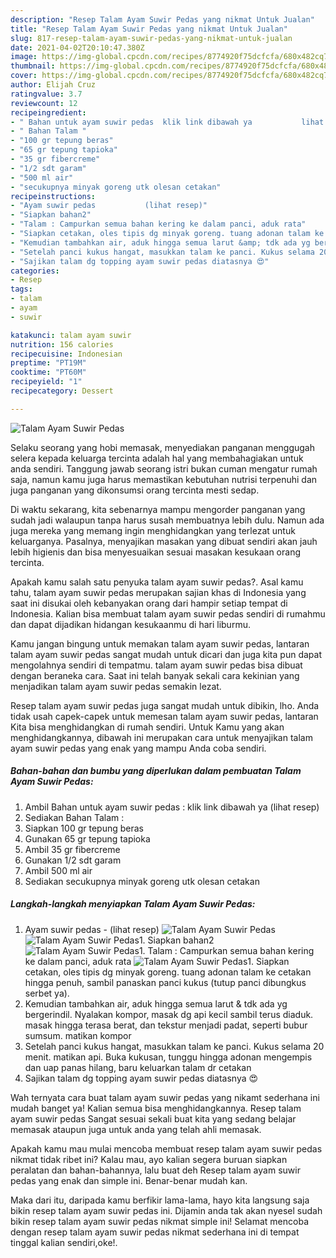 ```yaml
---
description: "Resep Talam Ayam Suwir Pedas yang nikmat Untuk Jualan"
title: "Resep Talam Ayam Suwir Pedas yang nikmat Untuk Jualan"
slug: 817-resep-talam-ayam-suwir-pedas-yang-nikmat-untuk-jualan
date: 2021-04-02T20:10:47.380Z
image: https://img-global.cpcdn.com/recipes/8774920f75dcfcfa/680x482cq70/talam-ayam-suwir-pedas-foto-resep-utama.jpg
thumbnail: https://img-global.cpcdn.com/recipes/8774920f75dcfcfa/680x482cq70/talam-ayam-suwir-pedas-foto-resep-utama.jpg
cover: https://img-global.cpcdn.com/recipes/8774920f75dcfcfa/680x482cq70/talam-ayam-suwir-pedas-foto-resep-utama.jpg
author: Elijah Cruz
ratingvalue: 3.7
reviewcount: 12
recipeingredient:
- " Bahan untuk ayam suwir pedas  klik link dibawah ya           lihat resep"
- " Bahan Talam "
- "100 gr tepung beras"
- "65 gr tepung tapioka"
- "35 gr fibercreme"
- "1/2 sdt garam"
- "500 ml air"
- "secukupnya minyak goreng utk olesan cetakan"
recipeinstructions:
- "Ayam suwir pedas           (lihat resep)"
- "Siapkan bahan2"
- "Talam : Campurkan semua bahan kering ke dalam panci, aduk rata"
- "Siapkan cetakan, oles tipis dg minyak goreng. tuang adonan talam ke cetakan hingga penuh, sambil panaskan panci kukus (tutup panci dibungkus serbet ya)."
- "Kemudian tambahkan air, aduk hingga semua larut &amp; tdk ada yg bergerindil. Nyalakan kompor, masak dg api kecil sambil terus diaduk. masak hingga terasa berat, dan tekstur menjadi padat, seperti bubur sumsum. matikan kompor"
- "Setelah panci kukus hangat, masukkan talam ke panci. Kukus selama 20 menit. matikan api. Buka kukusan, tunggu hingga adonan mengempis dan uap panas hilang, baru keluarkan talam dr cetakan"
- "Sajikan talam dg topping ayam suwir pedas diatasnya 😍"
categories:
- Resep
tags:
- talam
- ayam
- suwir

katakunci: talam ayam suwir 
nutrition: 156 calories
recipecuisine: Indonesian
preptime: "PT19M"
cooktime: "PT60M"
recipeyield: "1"
recipecategory: Dessert

---
```



![Talam Ayam Suwir Pedas](https://img-global.cpcdn.com/recipes/8774920f75dcfcfa/680x482cq70/talam-ayam-suwir-pedas-foto-resep-utama.jpg)

Selaku seorang yang hobi memasak, menyediakan panganan menggugah selera kepada keluarga tercinta adalah hal yang membahagiakan untuk anda sendiri. Tanggung jawab seorang istri bukan cuman mengatur rumah saja, namun kamu juga harus memastikan kebutuhan nutrisi terpenuhi dan juga panganan yang dikonsumsi orang tercinta mesti sedap.

Di waktu  sekarang, kita sebenarnya mampu mengorder panganan yang sudah jadi walaupun tanpa harus susah membuatnya lebih dulu. Namun ada juga mereka yang memang ingin menghidangkan yang terlezat untuk keluarganya. Pasalnya, menyajikan masakan yang dibuat sendiri akan jauh lebih higienis dan bisa menyesuaikan sesuai masakan kesukaan orang tercinta. 



Apakah kamu salah satu penyuka talam ayam suwir pedas?. Asal kamu tahu, talam ayam suwir pedas merupakan sajian khas di Indonesia yang saat ini disukai oleh kebanyakan orang dari hampir setiap tempat di Indonesia. Kalian bisa membuat talam ayam suwir pedas sendiri di rumahmu dan dapat dijadikan hidangan kesukaanmu di hari liburmu.

Kamu jangan bingung untuk memakan talam ayam suwir pedas, lantaran talam ayam suwir pedas sangat mudah untuk dicari dan juga kita pun dapat mengolahnya sendiri di tempatmu. talam ayam suwir pedas bisa dibuat dengan beraneka cara. Saat ini telah banyak sekali cara kekinian yang menjadikan talam ayam suwir pedas semakin lezat.

Resep talam ayam suwir pedas juga sangat mudah untuk dibikin, lho. Anda tidak usah capek-capek untuk memesan talam ayam suwir pedas, lantaran Kita bisa menghidangkan di rumah sendiri. Untuk Kamu yang akan menghidangkannya, dibawah ini merupakan cara untuk menyajikan talam ayam suwir pedas yang enak yang mampu Anda coba sendiri.

<!--inarticleads1-->

##### Bahan-bahan dan bumbu yang diperlukan dalam pembuatan Talam Ayam Suwir Pedas:

1. Ambil  Bahan untuk ayam suwir pedas : klik link dibawah ya           (lihat resep)
1. Sediakan  Bahan Talam :
1. Siapkan 100 gr tepung beras
1. Gunakan 65 gr tepung tapioka
1. Ambil 35 gr fibercreme
1. Gunakan 1/2 sdt garam
1. Ambil 500 ml air
1. Sediakan secukupnya minyak goreng utk olesan cetakan




<!--inarticleads2-->

##### Langkah-langkah menyiapkan Talam Ayam Suwir Pedas:

1. Ayam suwir pedas -           (lihat resep)
<img src="https://img-global.cpcdn.com/steps/298646bfc7bac2dc/160x128cq70/talam-ayam-suwir-pedas-langkah-memasak-1-foto.jpg" alt="Talam Ayam Suwir Pedas"><img src="https://img-global.cpcdn.com/steps/f935d0b00114f626/160x128cq70/talam-ayam-suwir-pedas-langkah-memasak-1-foto.jpg" alt="Talam Ayam Suwir Pedas">1. Siapkan bahan2
<img src="https://img-global.cpcdn.com/steps/935411580bd1835a/160x128cq70/talam-ayam-suwir-pedas-langkah-memasak-2-foto.jpg" alt="Talam Ayam Suwir Pedas">1. Talam : Campurkan semua bahan kering ke dalam panci, aduk rata
<img src="https://img-global.cpcdn.com/steps/1cb64acf389fc356/160x128cq70/talam-ayam-suwir-pedas-langkah-memasak-3-foto.jpg" alt="Talam Ayam Suwir Pedas">1. Siapkan cetakan, oles tipis dg minyak goreng. tuang adonan talam ke cetakan hingga penuh, sambil panaskan panci kukus (tutup panci dibungkus serbet ya).
1. Kemudian tambahkan air, aduk hingga semua larut &amp; tdk ada yg bergerindil. Nyalakan kompor, masak dg api kecil sambil terus diaduk. masak hingga terasa berat, dan tekstur menjadi padat, seperti bubur sumsum. matikan kompor
1. Setelah panci kukus hangat, masukkan talam ke panci. Kukus selama 20 menit. matikan api. Buka kukusan, tunggu hingga adonan mengempis dan uap panas hilang, baru keluarkan talam dr cetakan
1. Sajikan talam dg topping ayam suwir pedas diatasnya 😍




Wah ternyata cara buat talam ayam suwir pedas yang nikamt sederhana ini mudah banget ya! Kalian semua bisa menghidangkannya. Resep talam ayam suwir pedas Sangat sesuai sekali buat kita yang sedang belajar memasak ataupun juga untuk anda yang telah ahli memasak.

Apakah kamu mau mulai mencoba membuat resep talam ayam suwir pedas nikmat tidak ribet ini? Kalau mau, ayo kalian segera buruan siapkan peralatan dan bahan-bahannya, lalu buat deh Resep talam ayam suwir pedas yang enak dan simple ini. Benar-benar mudah kan. 

Maka dari itu, daripada kamu berfikir lama-lama, hayo kita langsung saja bikin resep talam ayam suwir pedas ini. Dijamin anda tak akan nyesel sudah bikin resep talam ayam suwir pedas nikmat simple ini! Selamat mencoba dengan resep talam ayam suwir pedas nikmat sederhana ini di tempat tinggal kalian sendiri,oke!.

